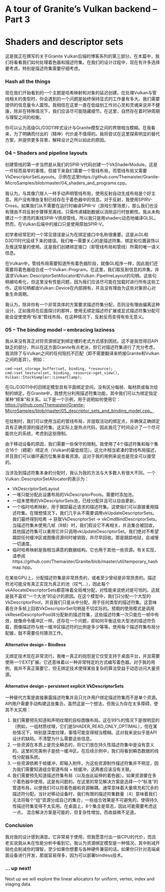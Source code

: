 # A tour of Granite’s Vulkan backend – Part 3

# Shaders and descriptor sets

这是我正在撰写的关于Granite Vulkan后端的博客系列的第三部分。在本篇中，我们将看看我们如何处理着色器和描述符集。在我们的设计过程中，现在有许多选择要考虑。特别是描述符集需要仔细考虑。

### Hash all the things

现在我们开始看到的一个主题是哈希映射和对象的延迟创建。在处理Vulkan与管线相关的类型时，你会遇到的一个问题是始终保持显式的工作量有多大。我们需要提供的信息量令人震惊。我相信在这里一直在低级别工作对心灵和灵魂来说并不健康，除非在特殊情况下，我们应该尽可能隐藏细节。在这里，自然存在着时钟周期与理智之间的权衡。

你可以认为高级GL/D3D11样式设计与Granite模型之间的界限相当模糊。在我看来，为了明确而付出的（精神）代价是不值得的。我将尝试在这里探索明显的替代方案，并提供更多背景，解释设计之所以如此的原因。

### 04 – Shaders and pipeline layouts

创建管线的第一步当然是从我们的SPIR-V代码创建一个VkShaderModule。这是一件轻而易举的事情，但接下来我们需要一个管线布局，而管线布局又需要VkDescriptorSetLayouts。示例在这里https://github.com/Themaister/Granite-MicroSamples/blob/master/04_shaders_and_programs.cpp。

我认为，与其像穴居人一样手动声明管线布局，使用反射自动生成布局是个好主意。用户没有理由复制已经存在于着色器中的信息。对于反射，我使用SPIRV-Cross。如果我们从不需要在运行时编译SPIR-V（游戏引擎场景），那么我们也没有理由不将反射步骤移至离线，只需传递辅助数据以消除运行时依赖性。我从未构建过一个漂亮的离线SPIR-V烘焙管线，所以我只是用shaderc动态地编译GLSL。然而，在Vulkan后端中的接口只是使用原始SPIR-V。

初学者经常犯的一个常见错误是认为在绑定接口中名称很重要。这是从GL和D3D11时代延续下来的错误。我们唯一需要关心的是描述符集、绑定和位置装饰以及推送常量的使用。这是我们创建绑定接口（即管线布局和管线）所需的唯一语义信息。

在Vulkan中，管线布局需要知道所有着色器阶段，就像GL程序一样，因此我们还需要将着色器组合成一个Vulkan::Program。在这里，我们取反射信息的并集，并请求Vulkan::DescriptorSetAllocator和Vulkan::PipelineLayout的句柄。这些句柄被哈希化，但这里没有性能问题，因为我们应该尽可能在加载时进行所有这些工作。这些句柄都由Vulkan::Device在内部拥有，并且没有理由为这些对象担心对象生命周期。

我认为，除非你有一个非常具体的方案要求描述符集分配，否则没有理由偏离这种设计。正如我将在后面探讨的那样，使用无绑定描述符扩展或显式描述符集分配可能会促使使用“标准”管线布局，在这种情况下，反射反而变得有些无意义。

### 05 – The binding model – embracing laziness

我从来没有真正对将资源绑定到绑定槽的老式方式感到困扰。这不是我觉得旧API缺乏的部分，所以在这方面Granite有点老派，但它对描述符集进行了充分考虑，我消除了与Vulkan之间的任何阻抗不匹配（即不需要翻译来桥接Granite和Vulkan之间的差异）。例如：

```
cmd->set_storage_buffer(set, binding, *resource);
cmd->set_texture(set, binding, resource->get_view(), Vulkan::StockSampler::LinearClamp);
```

在GL/D3D11中的旧绑定模型具有平面绑定空间，没有区分每帧、每材质或每次绘制的绑定。在Granite中，我想充分利用描述符集功能，其中我们可以为绑定指定某种“频率”和关系。以下是一个示例，用于说明如何使用它：https://github.com/Themaister/Granite-MicroSamples/blob/master/05_descriptor_sets_and_binding_model.cpp。

在绘制时，我们可以使用当前的管线布局，并提取活动的绑定点，并确保正确绑定具有正确资源的描述符集。这实际上是热点代码，因此我花了时间设计了一个尽可能优化的系统，考虑到这些限制。

由于移动设备的原因，我们需要一些保守的限制。我使用了4个描述符集和每个集合16个（稠密）绑定点（Vulkan的最低规范）。这允许相当紧凑的管线布局描述，并且我们可以循环遍历位集来查看资源。这对于我的用例来说也是完全可以接受的。

当涉及到描述符集本身的分配时，我认为我的方法与大多数人有很大不同。一个Vulkan::DescriptorSetAllocator的表示为：

- VkDescriptorSetLayout
- 一堆只能分配此设置布局的VkDescriptorPools。需要时添加池。
- 一组未使用的VkDescriptorSets池，已经分配并且可以自由更新。
- 一个临时哈希映射，用于跟踪最近请求的描述符集。这使我们可以直接重用描述符集。在理想情况下，我们几乎从不需要调用vkUpdateDescriptorSets。我们最终得到哈希 -> 获取VkDescriptorSet -> vkCmdBindDescriptorSets。当描述符集未使用几帧（8帧）时，我们假设它不再相关，并且集合被回收，其他描述符集可以重用它并只调用vkUpdateDescriptorSet。我们绝对不希望跟踪任何缓冲区或图像资源何时被销毁，并尽早回收。那是跟踪地狱，会减慢一切速度。
- 临时哈希映射是我相当满意的数据结构。它也用于其他一些资源。有关实现，请参阅https://github.com/Themaister/Granite/blob/master/util/temporary_hashmap.hpp。

在某些GPU上，分配描述符集是非常昂贵的，或者至少曾经是非常昂贵的。描述符池可能没有真正实现为真正的池（叹气…），因此每个vkAllocateDescriptorSets都意味着全局堆分配，对性能来说绝对是可怕的。这就是我不喜欢“一个大池”的设计的原因。在这个模型中，我们只分配一个大型的VkDescriptorPool，并且我们只是从中分配，用于任何类型的描述符集。这意味着在许多帧上回收VkDescriptorSet句柄是不切实际的。预期的使用模式是调用vkResetDescriptorPool并分配新的描述符集，这些描述符集一次只能在一帧中有效，就像命令缓冲区一样。还存在一个问题，即如何平衡这些大型池的描述符负载，图像描述符与统一缓冲区描述符的比例是多少等等。使用每个描述符集布局分配器，就不需要任何猜测工作。

#### Alternative design – Bindless

无绑定技术现在非常流行。我唯一真正的抱怨是它仅受支持于桌面平台，并且需要使用一个EXT扩展。它还意味着以一种非常特定的方式编写着色器。对于我的用例，我并不真正需要它，但无绑定技术使得某些复杂的算法受益于动态访问大量资源。

#### Alternative design – persistent explicit VkDescriptorSets

一种替代方案是直接暴露描述符集并且只允许用户绑定描述符集而不是单个资源。API用户需要手动构建这些集合。虽然这是一个想法，但我认为存在太多障碍，使其不太实用：

1. 我们需要预先知道和声明纹理的目标图像布局。这在99%的情况下是很明显的（例如，一组材质纹理，它们是SHADER_READ_ONLY_OPTIMAL），但在某些情况下，特别是深度纹理，事情可能变得相当模糊。这对我来说似乎是API设计的缺陷。不清楚为什么需要这些信息。
2. 一些资源在本质上是完全瞬态的，将它们放在持久性描述符集中是没有意义的。这里的完美例子是统一缓冲区。在后续示例中，我们将看到瞬态数据的线性分配器系统。
3. 一些资源依赖于帧缓冲，即输入附件。为这些资源制作描述符集并不明显，因为我们需要知道组合管道布局 + 帧缓冲，这两者应该没有关联。
4. 我们需要预先知道描述符集布局（以及由此延伸的着色器）。如果资源要在多个着色器中使用，这是有问题的。在这里的常见解决方案是选择一个“标准”的管道布局，以便我们可以将着色器和资源解耦。通常意味着大量填充和冗余的描述符分配。当针对移动设备时，我们有限的描述符集数量（4）意味着我们无法将每个“组”资源分成自己的集合，一些组合效果是不可避免的，使得持久性描述符集变得不太实用。在桌面上，8个集合是常态，因此可能需要考虑这一点。
混合解决方案是可能的，但复杂性增加，而收益微不足道。

### Conclusion

我对我的设计感到满意。它非常易于使用，但我愿意付出一些CPU的代价，而且老实说我从未在性能分析中看到它。我认为资源绑定模型是一种情况，其中削减开销也会削减你的理智，至少如果你想要与各种硬件兼容的话。如果你只针对高端桌面设备进行开发，那就容易得多，因为可以部署bindless技术。

### … up next!

Next up we will explore the linear allocators for uniform, vertex, index and staging data.